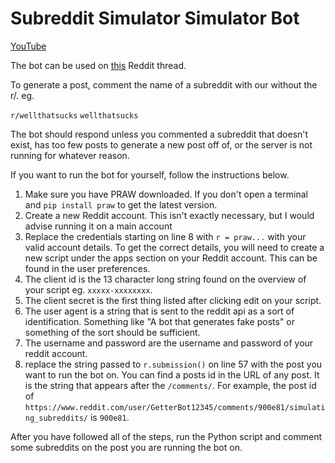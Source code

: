 # Subreddit Simulator Simulator Bot

[YouTube](https://www.youtube.com/channel/UCot_LXrqq_INixycJJVkE8Q)

The bot can be used on [this](https://www.reddit.com/user/GetterBot12345/comments/900e81/simulating_subreddits/) Reddit thread.

To generate a post, comment the name of a subreddit with our without the r/.
eg.

`r/wellthatsucks`
`wellthatsucks`

The bot should respond unless you commented a subreddit that doesn't exist, has too few posts to generate a new post off of, or the server is not running for whatever reason.  

If you want to run the bot for yourself, follow the instructions below.

1. Make sure you have PRAW downloaded.  If you don't open a terminal and `pip install praw` to get the latest version.
1. Create a new Reddit account.  This isn't exactly necessary, but I would advise running it on a main account
1. Replace the credentials starting on line 8 with `r = praw...` with your valid account details.  To get the correct details, you will need to create a new script under the apps section on your Reddit account.  This can be found in the user preferences.
  1. The client id is the 13 character long string found on the overview of your script eg. `xxxxx-xxxxxxxx`.
  1. The client secret is the first thing listed after clicking edit on your script.
  1. The user agent is a string that is sent to the reddit api as a sort of identification.  Something like "A bot that generates fake posts" or something of the sort should be sufficient.  
  1. The username and password are the username and password of your reddit account.
1. replace the string passed to `r.submission()` on line 57 with the post you want to run the bot on.  You can find a posts id in the URL of any post.  It is the string that appears after the `/comments/`.  For example, the post id of `https://www.reddit.com/user/GetterBot12345/comments/900e81/simulating_subreddits/` is `900e81`.

After you have followed all of the steps, run the Python script and comment some subreddits on the post you are running the bot on.   
